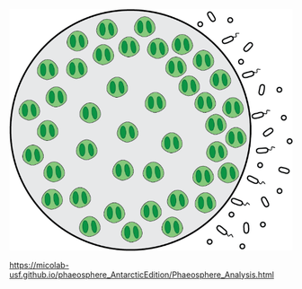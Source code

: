 ![col](colony_bact.png?raw=true)

https://micolab-usf.github.io/phaeosphere_AntarcticEdition/Phaeosphere_Analysis.html
